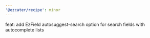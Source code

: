 ```yaml
---
'@ezcater/recipe': minor
---
```


feat: add EzField autosuggest-search option for search fields with autocomplete lists
